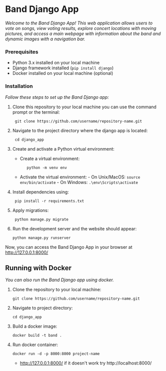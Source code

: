 # Band Django App

_Welcome to the Band Django App! This web application allows users to vote on songs, view voting results, explore concert locations with moving pictures, and access a main webpage with information about the band and dynamic images with a navigation bar._

### Prerequisites

- Python 3.x installed on your local machine
- Django framework installed (`pip install django`)
- Docker installed on your local machine (optional)

### Installation

_Follow these steps to set up the Band Django app:_

1. Clone this repository to your local machine you can use the command prompt or the terminal:
   ```
    git clone https://github.com/username/repository-name.git
   ```
   
3. Navigate to the project directory where the django app is located:
   ```
    cd django_app
   ```
5. Create and activate a Python virtual environment:

   - Create a virtual environment:
     ```
        python -m venv env
     ```
     
    - Activate the virtual environment:
          - On Unix/MacOS:
              ```
              source env/bin/activate
              ```
          - On Windows:
              ```
              .\env\Scripts\activate
              ```
   
6. Install dependencies using:
   ```
    pip install -r requirements.txt
    ```
8. Apply migrations:
   ```
    python manage.py migrate
   ```

10. Run the development server and the website should appear:
    ```
    python manage.py runserver
    ```

Now, you can access the Band Django App in your browser at http://127.0.0.1:8000/

## Running with Docker 
_You can also run the Band Django app using docker._

  1. Clone the repository to your local machine:
     ```
     git clone https://github.com/username/repository-name.git
     ```
   
  3. Navigate to project directory:
     ```
     cd django_app
     ```
       
  5. Build a docker image:
     ```
     docker build -t band .
     ```
       
  7. Run docker container:
     ```
     docker run -d -p 8000:8000 project-name
     ```
     
       - http://127.0.0.1:8000/ if it doesn't work try http://localhost:8000/
